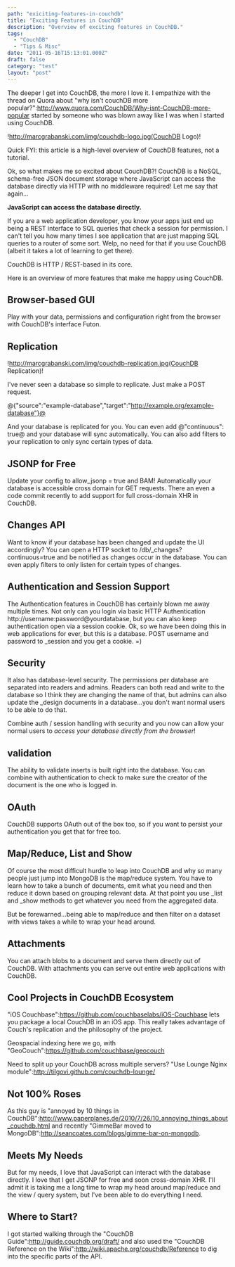 ```yaml
---
path: "exiciting-features-in-couchdb"
title: "Exciting Features in CouchDB"
description: "Overview of exciting features in CouchDB."
tags: 
  - "CouchDB"
  - "Tips & Misc"
date: "2011-05-16T15:13:01.000Z"
draft: false
category: "test"
layout: "post"
---
```


The deeper I get into CouchDB, the more I love it. I empathize with the thread on Quora about "why isn't couchDB more popular?":http://www.quora.com/CouchDB/Why-isnt-CouchDB-more-popular started by someone who was blown away like I was when I started using CouchDB.

!http://marcgrabanski.com/img/couchdb-logo.jpg(CouchDB Logo)!

Quick FYI: this article is a high-level overview of CouchDB features, not a tutorial.

Ok, so what makes me so excited about CouchDB?! CouchDB is a NoSQL, schema-free JSON document storage where JavaScript can access the database directly via HTTP with no middleware required! Let me say that again...

**JavaScript can access the database directly.**

If you are a web application developer, you know your apps just end up being a REST interface to SQL queries that check a session for permission. I can't tell you how many times I see application that are just mapping SQL queries to a router of some sort. Welp, no need for that if you use CouchDB (albeit it takes a lot of learning to get there). 

CouchDB is HTTP / REST-based in its core.

Here is an overview of more features that make me happy using CouchDB.

## Browser-based GUI
Play with your data, permissions and configuration right from the browser with CouchDB's interface Futon.

## Replication
!http://marcgrabanski.com/img/couchdb-replication.jpg(CouchDB Replication)!

I've never seen a database so simple to replicate. Just make a POST request.

@{"source":"example-database","target":"http://example.org/example-database"}@

And your database is replicated for you. You can even add @"continuous": true@ and your database will sync automatically. You can also add filters to your replication to only sync certain types of data.

## JSONP for Free
Update your config to allow_jsonp = true and BAM! Automatically your database is accessible cross domain for GET requests. There an even a code commit recently to add support for full cross-domain XHR in CouchDB.

## Changes API
Want to know if your database has been changed and update the UI accordingly? You can open a HTTP socket to /db/_changes?continuous=true and be notified as changes occur in the database. You can even apply filters to only listen for certain types of changes.

## Authentication and Session Support
The Authentication features in CouchDB has certainly blown me away multiple times. Not only can you login via basic HTTP Authentication http://username:password@yourdatabase, but you can also keep authentication open via a session cookie. Ok, so we have been doing this in web applications for ever, but this is a database. POST username and password to _session and you get a cookie. =)

## Security
It also has database-level security. The permissions per database are separated into readers and admins. Readers can both read and write to the database so I think they are changing the name of that, but admins can also update the _design documents in a database...you don't want normal users to be able to do that.

Combine auth / session handling with security and you now can allow your normal users to *access your database directly from the browser*!

## validation
The ability to validate inserts is built right into the database. You can combine with authentication to check to make sure the creator of the document is the one who is logged in.

## OAuth
CouchDB supports OAuth out of the box too, so if you want to persist your authentication you get that for free too.

## Map/Reduce, List and Show
Of course the most difficult hurdle to leap into CouchDB and why so many people just jump into MongoDB is the map/reduce system. You have to learn how to take a bunch of documents, emit what you need and then reduce it down based on grouping relevant data. At that point you use _list and _show methods to get whatever you need from the aggregated data.

But be forewarned...being able to map/reduce and then filter on a dataset with views takes a while to wrap your head around.

## Attachments
You can attach blobs to a document and serve them directly out of CouchDB. With attachments you can serve out entire web applications with CouchDB.

## Cool Projects in CouchDB Ecosystem
"iOS Couchbase":https://github.com/couchbaselabs/iOS-Couchbase lets you package a local CouchDB in an iOS app. This really takes advantage of Couch's replication and the philosophy of the project.

Geospacial indexing here we go, with "GeoCouch":https://github.com/couchbase/geocouch 

Need to split up your CouchDB across multiple servers? "Use Lounge Nginx module":http://tilgovi.github.com/couchdb-lounge/

## Not 100% Roses
As this guy is "annoyed by 10 things in CouchDB":http://www.paperplanes.de/2010/7/26/10_annoying_things_about_couchdb.html and recently "GimmeBar moved to MongoDB":http://seancoates.com/blogs/gimme-bar-on-mongodb.

## Meets My Needs
But for my needs, I love that JavaScript can interact with the database directly. I love that I get JSONP for free and soon cross-domain XHR. I'll admit it is taking me a long time to wrap my head around map/reduce and the view / query system, but I've been able to do everything I need.

## Where to Start?
I got started walking through the "CouchDB Guide":http://guide.couchdb.org/draft/ and also used the "CouchDB Reference on the Wiki":http://wiki.apache.org/couchdb/Reference to dig into the specific parts of the API.